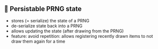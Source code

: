 ## 🎲  Persistable PRNG state

* stores (= serialize) the state of a PRNG
* de-serialize state back into a PRNG
* allows updating the state (after drawing from the PRNG)
* feature: avoid repetition: allows registering recently drawn items to not draw them again for a time
